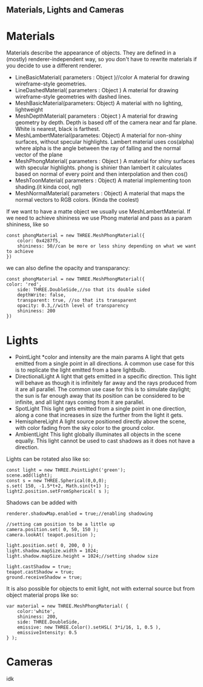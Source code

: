 ## Materials, Lights and Cameras

# Materials
Materials describe the appearance of objects. They are defined in a (mostly) renderer-independent way, so you don't have to rewrite materials if you decide to use a different renderer.

- LineBasicMaterial( parameters : Object )//color
A material for drawing wireframe-style geometries.
- LineDashedMaterial( parameters : Object )
A material for drawing wireframe-style geometries with dashed lines.
- MeshBasicMaterial(parameters: Object)
A material with no lighting, lightweight
- MeshDepthMaterial( parameters : Object )
A material for drawing geometry by depth. Depth is based off of the camera near and far plane. White is nearest, black is farthest.
- MeshLambertMaterial(parametes: Object)
A material for non-shiny surfaces, without specular highlights.
Lambert material uses cos(alpha) where alpha is the angle between the ray of falling and the normal vector of the plane
- MeshPhongMaterial( parameters : Object )
A material for shiny surfaces with specular highlights.
phong is shinier than lambert it calculates based on normal of every point and then interpolation and then cos()
- MeshToonMaterial( parameters : Object)
A material implementing toon shading.(it kinda cool, ngl)
- MeshNormalMaterial( parameters : Object) 
A material that maps the normal vectors to RGB colors. (Kinda the coolest)

If we want to have a matte object we usually use MeshLambertMaterial. If we need to achieve shininess we use Phong material and pass as a param shininess, like so 
```
const phongMaterial = new THREE.MeshPhongMaterial({
	color: 0x4287f5,
	shininess: 50//can be more or less shiny depending on what we want to achieve
})
```
we can also define the opacity and transparancy:
```
const phongMaterial = new THREE.MeshPhongMaterial({
color: 'red',
	side: THREE.DoubleSide,//so that its double sided
	depthWrite: false,
	transparent: true, //so that its transparent
	opacity: 0.3,//with level of transparency 
	shininess: 200
})
```

# Lights
- PointLight
*color and intensity are the main params
A light that gets emitted from a single point in all directions. A common use case for this is to replicate the light emitted from a bare lightbulb.
- DirectionalLight
A light that gets emitted in a specific direction. This light will behave as though it is infinitely far away and the rays produced from it are all parallel. The common use case for this is to simulate daylight; the sun is far enough away that its position can be considered to be infinite, and all light rays coming from it are parallel.
- SpotLight
This light gets emitted from a single point in one direction, along a cone that increases in size the further from the light it gets.
- HemisphereLight
A light source positioned directly above the scene, with color fading from the sky color to the ground color.
- AmbientLight
This light globally illuminates all objects in the scene equally.
This light cannot be used to cast shadows as it does not have a direction.

Lights can be rotated also like so:
```
const light = new THREE.PointLight('green');
scene.add(light);
const s = new THREE.Spherical(0,0,0);
s.set( 150, -1.5*t+2, Math.sin(t+1) );
light2.position.setFromSpherical( s );

```
Shadows can be added with
```
renderer.shadowMap.enabled = true;//enabling shadowing
			
//setting cam position to be a little up
camera.position.set( 0, 50, 150 );
camera.lookAt( teapot.position );

light.position.set( 0, 200, 0 );
light.shadow.mapSize.width = 1024;
light.shadow.mapSize.height = 1024;//setting shadow size
			
light.castShadow = true;
teapot.castShadow = true;
ground.receiveShadow = true;

```

It is also possible for objects to emit light, not with external source but from object material props like so:
```
var material = new THREE.MeshPhongMaterial( {
	color:'white',
	shininess: 200,
	side: THREE.DoubleSide,
	emissive: new THREE.Color().setHSL( 3*i/16, 1, 0.5 ),
	emissiveIntensity: 0.5
} );
```

# Cameras 
idk